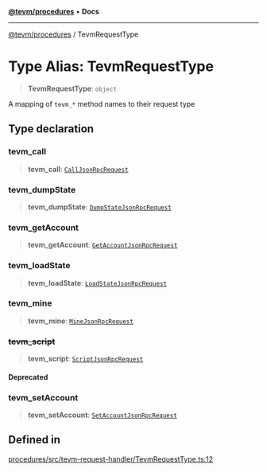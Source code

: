 [**@tevm/procedures**](../README.md) • **Docs**

***

[@tevm/procedures](../globals.md) / TevmRequestType

# Type Alias: TevmRequestType

> **TevmRequestType**: `object`

A mapping of `tevm_*` method names to their request type

## Type declaration

### tevm\_call

> **tevm\_call**: [`CallJsonRpcRequest`](CallJsonRpcRequest.md)

### tevm\_dumpState

> **tevm\_dumpState**: [`DumpStateJsonRpcRequest`](DumpStateJsonRpcRequest.md)

### tevm\_getAccount

> **tevm\_getAccount**: [`GetAccountJsonRpcRequest`](GetAccountJsonRpcRequest.md)

### tevm\_loadState

> **tevm\_loadState**: [`LoadStateJsonRpcRequest`](LoadStateJsonRpcRequest.md)

### tevm\_mine

> **tevm\_mine**: [`MineJsonRpcRequest`](MineJsonRpcRequest.md)

### ~~tevm\_script~~

> **tevm\_script**: [`ScriptJsonRpcRequest`](ScriptJsonRpcRequest.md)

#### Deprecated

### tevm\_setAccount

> **tevm\_setAccount**: [`SetAccountJsonRpcRequest`](SetAccountJsonRpcRequest.md)

## Defined in

[procedures/src/tevm-request-handler/TevmRequestType.ts:12](https://github.com/evmts/tevm-monorepo/blob/main/packages/procedures/src/tevm-request-handler/TevmRequestType.ts#L12)
